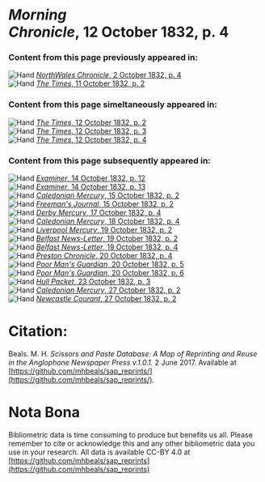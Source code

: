 # *Morning Chronicle*, 12 October 1832, p. 4  
  
### Content from this page previously appeared in:  
![Hand](http://scissorsandpaste.net/wp-content/uploads/2017/06/smallhandpointer.png) [*NorthWales Chronicle*, 2 October 1832, p. 4](https://mhbeals.github.io/sap_html/NorthWales-Chronicle/NorthWales-Chronicle-2-October-1832-p-4)  
![Hand](http://scissorsandpaste.net/wp-content/uploads/2017/06/smallhandpointer.png) [*The Times*, 11 October 1832, p. 2](https://mhbeals.github.io/sap_html/The-Times/The-Times-11-October-1832-p-2)  
  
### Content from this page simeltaneously appeared in:  
![Hand](http://scissorsandpaste.net/wp-content/uploads/2017/06/smallhandpointer.png) [*The Times*, 12 October 1832, p. 2](https://mhbeals.github.io/sap_html/The-Times/The-Times-12-October-1832-p-2)  
![Hand](http://scissorsandpaste.net/wp-content/uploads/2017/06/smallhandpointer.png) [*The Times*, 12 October 1832, p. 3](https://mhbeals.github.io/sap_html/The-Times/The-Times-12-October-1832-p-3)  
![Hand](http://scissorsandpaste.net/wp-content/uploads/2017/06/smallhandpointer.png) [*The Times*, 12 October 1832, p. 4](https://mhbeals.github.io/sap_html/The-Times/The-Times-12-October-1832-p-4)  
  
### Content from this page subsequently appeared in:  
![Hand](http://scissorsandpaste.net/wp-content/uploads/2017/06/smallhandpointer.png) [*Examiner*, 14 October 1832, p. 12](https://mhbeals.github.io/sap_html/Examiner/Examiner-14-October-1832-p-12)  
![Hand](http://scissorsandpaste.net/wp-content/uploads/2017/06/smallhandpointer.png) [*Examiner*, 14 October 1832, p. 13](https://mhbeals.github.io/sap_html/Examiner/Examiner-14-October-1832-p-13)  
![Hand](http://scissorsandpaste.net/wp-content/uploads/2017/06/smallhandpointer.png) [*Caledonian Mercury*, 15 October 1832, p. 2](https://mhbeals.github.io/sap_html/Caledonian-Mercury/Caledonian-Mercury-15-October-1832-p-2)  
![Hand](http://scissorsandpaste.net/wp-content/uploads/2017/06/smallhandpointer.png) [*Freeman's Journal*, 15 October 1832, p. 2](https://mhbeals.github.io/sap_html/Freeman's-Journal/Freeman's-Journal-15-October-1832-p-2)  
![Hand](http://scissorsandpaste.net/wp-content/uploads/2017/06/smallhandpointer.png) [*Derby Mercury*, 17 October 1832, p. 4](https://mhbeals.github.io/sap_html/Derby-Mercury/Derby-Mercury-17-October-1832-p-4)  
![Hand](http://scissorsandpaste.net/wp-content/uploads/2017/06/smallhandpointer.png) [*Caledonian Mercury*, 18 October 1832, p. 4](https://mhbeals.github.io/sap_html/Caledonian-Mercury/Caledonian-Mercury-18-October-1832-p-4)  
![Hand](http://scissorsandpaste.net/wp-content/uploads/2017/06/smallhandpointer.png) [*Liverpool Mercury*, 19 October 1832, p. 2](https://mhbeals.github.io/sap_html/Liverpool-Mercury/Liverpool-Mercury-19-October-1832-p-2)  
![Hand](http://scissorsandpaste.net/wp-content/uploads/2017/06/smallhandpointer.png) [*Belfast News-Letter*, 19 October 1832, p. 2](https://mhbeals.github.io/sap_html/Belfast-News-Letter/Belfast-News-Letter-19-October-1832-p-2)  
![Hand](http://scissorsandpaste.net/wp-content/uploads/2017/06/smallhandpointer.png) [*Belfast News-Letter*, 19 October 1832, p. 4](https://mhbeals.github.io/sap_html/Belfast-News-Letter/Belfast-News-Letter-19-October-1832-p-4)  
![Hand](http://scissorsandpaste.net/wp-content/uploads/2017/06/smallhandpointer.png) [*Preston Chronicle*, 20 October 1832, p. 4](https://mhbeals.github.io/sap_html/Preston-Chronicle/Preston-Chronicle-20-October-1832-p-4)  
![Hand](http://scissorsandpaste.net/wp-content/uploads/2017/06/smallhandpointer.png) [*Poor Man's Guardian*, 20 October 1832, p. 5](https://mhbeals.github.io/sap_html/Poor-Man's-Guardian/Poor-Man's-Guardian-20-October-1832-p-5)  
![Hand](http://scissorsandpaste.net/wp-content/uploads/2017/06/smallhandpointer.png) [*Poor Man's Guardian*, 20 October 1832, p. 6](https://mhbeals.github.io/sap_html/Poor-Man's-Guardian/Poor-Man's-Guardian-20-October-1832-p-6)  
![Hand](http://scissorsandpaste.net/wp-content/uploads/2017/06/smallhandpointer.png) [*Hull Packet*, 23 October 1832, p. 3](https://mhbeals.github.io/sap_html/Hull-Packet/Hull-Packet-23-October-1832-p-3)  
![Hand](http://scissorsandpaste.net/wp-content/uploads/2017/06/smallhandpointer.png) [*Caledonian Mercury*, 27 October 1832, p. 2](https://mhbeals.github.io/sap_html/Caledonian-Mercury/Caledonian-Mercury-27-October-1832-p-2)  
![Hand](http://scissorsandpaste.net/wp-content/uploads/2017/06/smallhandpointer.png) [*Newcastle Courant*, 27 October 1832, p. 2](https://mhbeals.github.io/sap_html/Newcastle-Courant/Newcastle-Courant-27-October-1832-p-2)  


# Citation: 

Beals. M. H. *Scissors and Paste Database: A Map of Reprinting and Reuse in the Anglophone Newspaper Press v.1.0.1.* 2 June 2017. Available at [https://github.com/mhbeals/sap_reprints/](https://github.com/mhbeals/sap_reprints/). 

# Nota Bona

Bibliometric data is time consuming to produce but benefits us all. Please remember to cite or acknowledge this and any other bibliometric data you use in your research. All data is available CC-BY 4.0 at [https://github.com/mhbeals/sap_reprints](https://github.com/mhbeals/sap_reprints)